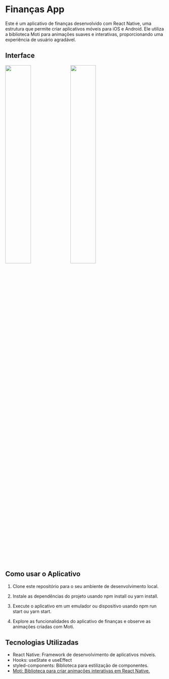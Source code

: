 # Finanças App

Este é um aplicativo de finanças desenvolvido com React Native, uma estrutura que permite criar aplicativos móveis para iOS e Android. Ele utiliza a biblioteca Moti para animações suaves e interativas, proporcionando uma experiência de usuário agradável.

## Interface

 <image src='assets/Img/loading.jpeg' style="width:40%;">
 <image src='assets/Img/home.jpeg' style="width:40%;">

## Como usar o Aplicativo

1. Clone este repositório para o seu ambiente de desenvolvimento local.

2. Instale as dependências do projeto usando npm install ou yarn install.

3. Execute o aplicativo em um emulador ou dispositivo usando npm run start ou yarn start.

4. Explore as funcionalidades do aplicativo de finanças e observe as animações criadas com Moti.

## Tecnologias Utilizadas

- React Native: Framework de desenvolvimento de aplicativos móveis.
- Hooks: useState e useEffect
- styled-components: Biblioteca para estilização de componentes.
- <a href="https://moti.fyi/"> Moti: Biblioteca para criar animações interativas em React Native.</a>
